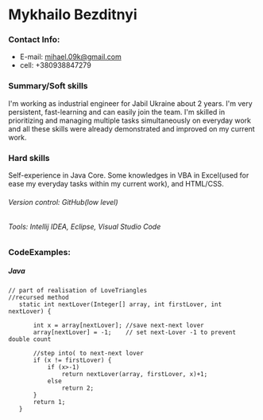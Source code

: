 # Mykhailo Bezditnyi

### Contact Info:

- E-mail: mihael.09k@gmail.com 
- cell: +380938847279 
 
 ### Summary/Soft skills

 I'm working as industrial engineer for Jabil Ukraine about 2 years. I'm very persistent, fast-learning  and can easily join the team. I'm skilled in prioritizing and managing multiple tasks simultaneously on everyday work and all these skills were already demonstrated and improved on my current work. 
 
 ### Hard skills

 Self-experience in Java Core. Some knowledges in VBA in Excel(used for ease my everyday tasks within my current work), and HTML/CSS.
 ###### Version control: GitHub(low level)
 ###### Tools: Intellij IDEA, Eclipse, Visual Studio Code


 ### CodeExamples:

 ##### Java
 ``` 
 // part of realisation of LoveTriangles
 //recursed method
    static int nextLover(Integer[] array, int firstLover, int nextLover) {

        int x = array[nextLover]; //save next-next lover
        array[nextLover] = -1;    // set next-Lover -1 to prevent double count

        //step into( to next-next lover
        if (x != firstLover) {
            if (x>-1)
                return nextLover(array, firstLover, x)+1;
            else
                return 2;
        }
        return 1;
    }
```

   

 
